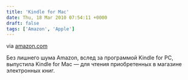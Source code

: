 ```yaml
---
title: 'Kindle for Mac'
date: Thu, 18 Mar 2010 07:54:11 +0000
draft: false
tags: ['Amazon', 'Apple']
---
```



via [amazon.com](http://www.amazon.com/gp/feature.html/ref=kcp_mac_mkt_lnd?docId=1000464931)

Без лишнего шума Amazon, вслед за программой Kindle for PC, выпустила Kindle for Mac — для чтения приобретенных в магазине электронных книг.

